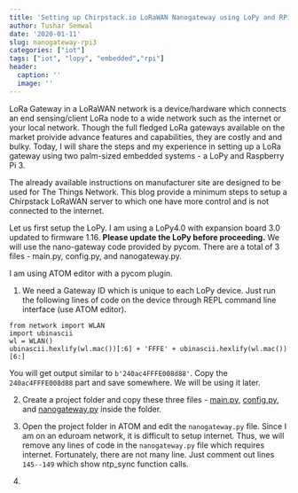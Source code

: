 ```yaml
---
title: 'Setting up Chirpstack.io LoRaWAN Nanogateway using LoPy and RPi3'
author: Tushar Semwal
date: '2020-01-11'
slug: nanogateway-rpi3
categories: ["iot"]
tags: ["iot", "lopy", "embedded","rpi"]
header:
  caption: ''
  image: ''
---
```

LoRa Gateway in a LoRaWAN network is a device/hardware which connects an end sensing/client LoRa node to a wide network such as the internet or your local network. Though the full fledged LoRa gateways available on the market proivide advance features and capabilities, they are costly and and bulky. Today, I will share the steps and my experience in setting up a LoRa gateway using two palm-sized embedded systems - a LoPy and Raspberry Pi 3. 

The already available instructions on manufacturer site are designed to be used for The Things Network. This blog provide a minimum steps to setup a Chirpstack LoRaWAN server to which one have more control and is not connected to the internet. 

Let us first setup the LoPy. I am using a LoPy4.0 with expansion board 3.0 updated to firmware 1.16. **Please update the LoPy before proceeding.** We will use the nano-gateway code provided by pycom. There are a total of 3 files - main.py, config.py, and nanogateway.py.

I am using ATOM editor with a pycom plugin.

1. We need a Gateway ID which is unique to each LoPy device. Just run the following lines of code on the device through REPL command line interface (use ATOM editor).
```
from network import WLAN
import ubinascii
wl = WLAN()
ubinascii.hexlify(wl.mac())[:6] + 'FFFE' + ubinascii.hexlify(wl.mac())[6:]
```
You will get output similar to `b'240ac4FFFE008d88'`. Copy the `240ac4FFFE008d88` part and save somewhere. We will be using it later.

2. Create a project folder and copy these three files - [main.py](https://github.com/pycom/pycom-libraries/blob/master/examples/lorawan-nano-gateway/main.py), [config.py](https://github.com/pycom/pycom-libraries/blob/master/examples/lorawan-nano-gateway/config.py), and [nanogateway.py](https://github.com/pycom/pycom-libraries/blob/master/examples/lorawan-nano-gateway/nanogateway.py) inside the folder.

3. Open the project folder in ATOM and edit the `nanogateway.py` file. Since I am on an eduroam network, it is difficult to setup internet. Thus, we will remove any lines of code in the `nanogateway.py` file which requires internet. Fortunately, there are not many line. Just comment out lines `145--149` which show ntp_sync function calls. 

4. 







